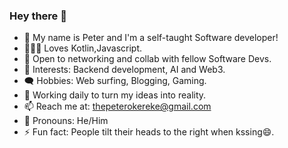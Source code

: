 ### Hey there 👋

- 👀 My name is Peter and I'm a self-taught Software developer!
- 👨🏽‍💻 Loves Kotlin,Javascript.
- 🤝 Open to networking and collab with fellow Software Devs.
- 👀 Interests: Backend development, AI and Web3.
- 🗨️ Hobbies: Web surfing, Blogging, Gaming.
- 🔭 Working daily to turn my ideas into reality.
- 📫 Reach me at: thepeterokereke@gmail.com
- 👨 Pronouns: He/Him
- ⚡ Fun fact: People tilt their heads to the right when kssing😄.

